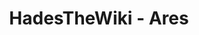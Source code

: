 ---
layout: layout-page.njk
title: HadesTheWiki - Ares
description: Página de Ares de HadesTheWiki
---